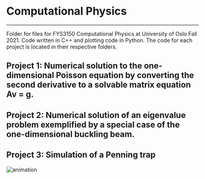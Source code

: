# Computational Physics
---------------
Folder for files for FYS3150 Computational Physics at University of Oslo Fall 2021. Code written in C++ and plotting code in Python. The code for each project is located in their respective folders.

## Project 1: Numerical solution to the one-dimensional Poisson equation by converting the second derivative to a solvable matrix equation Av = g.

## Project 2: Numerical solution of an eigenvalue problem exemplified by a special case of the one-dimensional buckling beam.

## Project 3: Simulation of a Penning trap

![animation](https://user-images.githubusercontent.com/31341364/144926070-2ea39b86-607f-4a8e-aec4-f8027d95b0af.gif)
